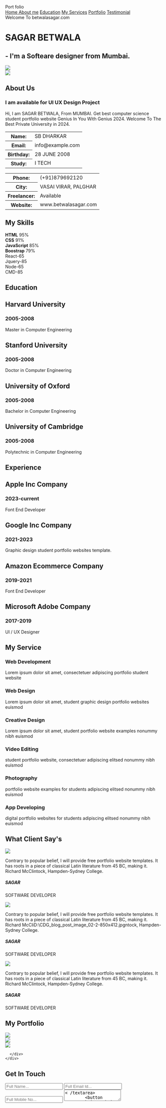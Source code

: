  <!-----META SECTION----->
<!DOCTYPE html>
<html>
<head>
<title>Student Portfolio Website Template</title>
<meta charset="utf-8">
<meta name="viewport" content="width=device-width, initial-scale=1">
<link rel="stylesheet" href="https://maxcdn.bootstrapcdn.com/font-awesome/4.7.0/css/font-awesome.min.css">
<link rel="stylesheet" href="style1.css">
<!-----MENU SECTION------>
<div class="main-panel">
  <div class="container">
    <div class="width-33 logo">Port <span class="span-col">folio</span>
    </div>
    <div class="width-66">
      <nav>
        <a href="#">
          <span class="span-col">Home</span>
        </a>
        <a href="#">About me</a>
        <a href="#">Education</a>
        <a href="#">My Services</a>
        <a href="#">Portfolio</a>
        <a href="#">Testimonial</a>
      </nav>
    </div>
  </div>
  <!------MAIN BANNERR------>
<div class="container ">
  <div class="width-50">
    <div class="banner-section">
      <span class="span-col">Welcome To betwalasagar.com</span>
      <h1>SAGAR <span class="span-col">BETWALA</span>
      </h1>
      <h2>- I'm a Softeare designer from Mumbai.</h2>
      <a href="#">
        <i class="fa fa-facebook"></i>
      </a>
      <a href="#">
        <i class="fa fa-twitter"></i>
      </a>
      <a href="#">
        <i class="fa fa-linkedin"></i>
      </a>
      <a href="#">
        <i class="fa fa-instagram"></i>
      </a>
      <a href="#">
        <i class="fa fa-github"></i>
      </a>
    </div>
  </div>
  <div class="width-50">
    <img src="C:\Users\Admin\Pictures\gif.gifC:\Users\Admin\Pictures\scen_6.gif">
  </div>
</div>
</div>
<!------ABOUT US SECTION------>
<div class="main-section bg-lightgrey">
  <div class="container">
    <div class="width-50">
      <img src="D:\Rohit\project\SAGAR.png" class="about-img">
    </div>
    <div class="width-50">
      <div class="about-us">
        <h2 class="heading-text">About Us</h2>
        <h3>I am available for UI UX Design Project</h3>
        <p>Hi, I am SAGAR BETWALA, From MUMBAI. Get best computer science student portfolio website Genius In You With Genius 2024. Welcome To The Best Private University in 2024.</p>
        <div class="width-50 mt-20">
          <table cellspacing="8" cellpadding="8">
            <tr>
              <th>Name:</th>
              <td>SB DHARKAR</td>
            </tr>
            <tr>
              <th>Email:</th>
              <td> info@example.com</td>
            </tr>
            <tr>
              <th>Birthday:</th>
              <td> 28 JUNE 2008</td>
            </tr>
            <tr>
              <th>Study:</th>
              <td> I TECH</td>
            </tr>
          </table>
        </div>
        <div class="width-50 mt-20">
          <table cellspacing="8" cellpadding="8">
            <tr>
              <th>Phone:</th>
              <td>(+91)879692120</td>
            </tr>
            <tr>
              <th>City:</th>
              <td>VASAI VIRAR, PALGHAR</td>
            </tr>
            <tr>
              <th>Freelancer:</th>
              <td> Available</td>
            </tr>
            <tr>
              <th>Website:</th>
              <td> www.betwalasagar.com</td>
            </tr>
          </table>
        </div>
      </div>
    </div>
  </div>
</div>
<!------SKILL SECTION------>
<div class="main-section">
  <div class="container">
    <h2 class="heading-text">My Skills</h2>
    <div class="width-50">
      <div class="skill">
        <b>HTML</b>
        <span>95%</span>
        <div>
          <span style="width:95%"></span>
        </div>
      </div>
      <div class="skill">
        <b>CSS</b>
        <span>91%</span>
        <div>
          <span style="width:91%"></span>
        </div>
      </div>
      <div class="skill">
        <b>JavaScript</b>
        <span>85%</span>
        <div>
          <span style="width:85%"></span>
        </div>
      </div>
      <div class="skill">
        <b>Boostrap</b>
        <span>79%</span>
        <div>
          <span style="width:79%"></span>
        </div>
      </div>
    </div>
    <div class="width-50">
      <div class="width-50">
        <div role="progressbar" aria-valuenow="65" aria-valuemin="0" aria-valuemax="100" style="--value:65">React-65</div>
      </div>
      <div class="width-50">
        <div role="progressbar" aria-valuenow="85" aria-valuemin="0" aria-valuemax="100" style="--value:85">Jquery-85</div>
      </div>
      <div class="width-50">
        <div role="progressbar" aria-valuenow="65" aria-valuemin="0" aria-valuemax="100" style="--value:65">Node-65</div>
      </div>
      <div class="width-50">
        <div role="progressbar" aria-valuenow="85" aria-valuemin="0" aria-valuemax="100" style="--value:85">CMD-85</div>
      </div>
    </div>
  </div>
</div>
<!------EXPERIENCE SECTION------>
<div class="main-section bg-lightgrey">
  <div class="container">
    <div class="edu-exp">
      <h2 class="heading-text">Education</h2>
      <div class="experience-list">
        <div class="experience-content">
          <h2>Harvard University </h2>
          <h3>2005-2008</h3>
          <p>Master in Computer Engineering</p>
        </div>
      </div>
      <div class="experience-list">
        <div class="experience-content">
          <h2>Stanford University</h2>
          <h3>2005-2008</h3>
          <p>Doctor in Computer Engineering</p>
        </div>
      </div>
      <div class="experience-list">
        <div class="experience-content">
          <h2>University of Oxford</h2>
          <h3>2005-2008</h3>
          <p>Bachelor in Computer Engineering</p>
        </div>
      </div>
      <div class="experience-list">
        <div class="experience-content">
          <h2>University of Cambridge</h2>
          <h3>2005-2008</h3>
          <p>Polytechnic in Computer Engineering</p>
        </div>
      </div>
    </div>
    <div class="edu-exp">
      <h2 class="heading-text">Experience</h2>
      <div class="experience-list">
        <div class="experience-content">
          <h2>Apple Inc Company</h2>
          <h3>2023-current</h3>
          <p>Font End Developer</p>
        </div>
      </div>
      <div class="experience-list">
        <div class="experience-content">
          <h2>Google Inc Company</h2>
          <h3>2021-2023</h3>
          <p>Graphic design student portfolio websites template.</p>
        </div>
      </div>
      <div class="experience-list">
        <div class="experience-content">
          <h2>Amazon Ecommerce Company</h2>
          <h3>2019-2021</h3>
          <p>Font End Developer</p>
        </div>
      </div>
      <div class="experience-list">
        <div class="experience-content">
          <h2>Microsoft Adobe Company</h2>
          <h3>2017-2019</h3>
          <p>UI / UX Designer</p>
        </div>
      </div>
    </div>
  </div>
</div>
<!------SERVICE SECTION------>
<div class="main-section">
  <div class="container">
    <h2 class="heading-text">My Service</h2>
    <div class="width-50">
      <div class="service-list">
        <i class="fa fa-chrome"></i>
        <h3>Web Development</h3>
        <p>Lorem ipsum dolor sit amet, consectetuer adipiscing portfolio student website</p>
      </div>
    </div>
    <div class="width-50">
      <div class="service-list">
        <i class="fa fa-instagram"></i>
        <h3>Web Design</h3>
        <p>Lorem ipsum dolor sit amet, student graphic design portfolio websites euismod</p>
      </div>
    </div>
    <div class="width-50">
      <div class="service-list">
        <i class="fa fa-reddit"></i>
        <h3>Creative Design</h3>
        <p>Lorem ipsum dolor sit amet, student portfolio website examples nonummy nibh euismod</p>
      </div>
    </div>
    <div class="width-50">
      <div class="service-list">
        <i class="fa fa-video-camera"></i>
        <h3>Video Editing</h3>
        <p>student portfolio website, consectetuer adipiscing elitsed nonummy nibh euismod</p>
      </div>
    </div>
    <div class="width-50">
      <div class="service-list">
        <i class="fa fa-camera"></i>
        <h3>Photography</h3>
        <p>portfolio website examples for students adipiscing elitsed nonummy nibh euismod</p>
      </div>
    </div>
    <div class="width-50">
      <div class="service-list">
        <i class="fa fa-apple"></i>
        <h3>App Developing</h3>
        <p>digital portfolio websites for students adipiscing elitsed nonummy nibh euismod</p>
      </div>
    </div>
  </div>
</div>
<!------TESTIMONIAL SECTION------>
<div class="main-section bg-lightgrey">
  <div class="container">
    <h2 class="heading-text">What Client Say's </h2>
    <div class="testimonial">
      <div class="testimonial-content">
        <div class="testimonial-img">
          <img src="C:\Users\Admin\Pictures\Business.gif">
        </div>
        <i class="fa fa-quote-left"></i>
        <p> Contrary to popular belief, I will provide free portfolio website templates. It has roots in a piece of classical Latin literature from 45 BC, making it. Richard McClintock, Hampden-Sydney College.</p>
        <div class="testimonial-name">
          <h5>SAGAR</h5>
          <p>SOFTWARE DEVELOPER</p>
        </div>
      </div>
    </div>
    <div class="testimonial">
      <div class="testimonial-content">
        <div class="testimonial-img">
          <img src="C:\Users\Admin\Pictures\Business.gif">
        </div>
        <i class="fa fa-quote-left"></i>
        <p> Contrary to popular belief, I will provide free portfolio website templates. It has roots in a piece of classical Latin literature from 45 BC, making it. Richard McCliD:\CDG_blog_post_image_02-2-850x412.jpgntock, Hampden-Sydney College.</p>
        <div class="testimonial-name">
          <h5>SAGAR</h5>
          <p>SOFTWARE DEVELOPER</p>
        </div>
      </div>
    </div>
    <div class="testimonial">
      <div class="testimonial-content">
        <div class="testimonial-img">
          <img src="C:\Users\Admin\Pictures\Business.gif">
        </div>
        <i class="fa fa-quote-left"></i>
        <p> Contrary to popular belief, I will provide free portfolio website templates. It has roots in a piece of classical Latin literature from 45 BC, making it. Richard McClintock, Hampden-Sydney College.</p>
        <div class="testimonial-name">
          <h5>SAGAR</h5>
          <p>SOFTWARE DEVELOPER</p>
        </div>
      </div>
    </div>
  </div>
</div>
<!------PORTFOLIO SECTION------>
<div class="main-section">
  <div class="container">
    <h2 class="heading-text">My Portfolio</h2>
    <div class="gallery">
      <div class="width-33">
        <img src="C:\Users\Admin\Pictures\scen_6.gif">
      </div>
      <div class="width-33">
        <img src="C:\Users\Admin\Pictures\scen_6.gif">
      </div>
      <div class="width-33">
        <img src="C:\Users\Admin\Pictures\scen_6.gif">
      </div>
 
      </div>
    </div>
  </div>
</div>
<!-------------CONTACT US SECTION----------------------->
<div class="main-section contact bg-lightgrey">
  <div class="container">
    <h2 class="heading-text">Get In Touch</h2>
    <div class="width-100">
      <form>
        <input type="text" placeholder="Full Name...">
        <input type="text" placeholder="Full Email Id...">
        <input type="text" placeholder="Full Mobile No...">
        <textarea placeholder="Enter Address...">< /textarea>
        <button type="submit">Submit< /button>
      </form>
    </div>
    <div class="width-33">
      <h3>
        <i class="fa fa-map-marker">< /i>
      </h3>
      <h4>Address</h4>
      <p>186, 3rd floor, near Hotel Galaxy Star, Near Sargam Cinema, Zone-II,M P Nagar</p>
    </div>
    <div class="width-33">
      <h3>
        <i class="fa fa-phone">< /i>
      </h3>
      <h4>Phone</h4>
      <p>+91 99 26 661 418</p>
    </div>
    <div class="width-33">
      <h3>
        <i class="fa fa-envelope-o">< /i>
      </h3>
      <h4>Email</h4>
      <p>support@sagar.com</p>
    </div>
  </div>
</div>
<!------FOOTER SECTION------>
<div class="footer">
  <div class="container">
    <div class="footer-sect social-icon width-50">
      <a href="#">
        <i class="fa fa-facebook"></i>
      </a>
      <a href="#">
        <i class="fa fa-twitter"></i>
      </a>
      <a href="#">
        <i class="fa fa-linkedin"></i>
      </a>
      <a href="#">
        <i class="fa fa-instagram"></i>
      </a>
    </div>
    <div class="footer-sect mt-20 width-50">CopyRight © 2023 Sagar.com Website Template. All Rights Reserved</div>
  </div>
</div>

</head>
<body>

